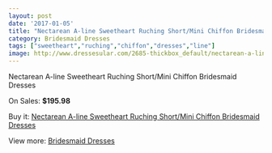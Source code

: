 ```yaml
---
layout: post
date: '2017-01-05'
title: "Nectarean A-line Sweetheart Ruching Short/Mini Chiffon Bridesmaid Dresses"
category: Bridesmaid Dresses
tags: ["sweetheart","ruching","chiffon","dresses","line"]
image: http://www.dressesular.com/2685-thickbox_default/nectarean-a-line-sweetheart-ruching-short-mini-chiffon-bridesmaid-dresses.jpg
---
```

Nectarean A-line Sweetheart Ruching Short/Mini Chiffon Bridesmaid Dresses

On Sales: **$195.98**
<a href="https://www.dressesular.com/bridesmaid-dresses/1005-nectarean-a-line-sweetheart-ruching-short-mini-chiffon-bridesmaid-dresses.html"><amp-img layout="responsive" width="600" height="600" src="//www.dressesular.com/2685-thickbox_default/nectarean-a-line-sweetheart-ruching-short-mini-chiffon-bridesmaid-dresses.jpg" alt="Nectarean A-line Sweetheart Ruching Short/Mini Chiffon Bridesmaid Dresses 0" /></a>
<a href="https://www.dressesular.com/bridesmaid-dresses/1005-nectarean-a-line-sweetheart-ruching-short-mini-chiffon-bridesmaid-dresses.html"><amp-img layout="responsive" width="600" height="600" src="//www.dressesular.com/2687-thickbox_default/nectarean-a-line-sweetheart-ruching-short-mini-chiffon-bridesmaid-dresses.jpg" alt="Nectarean A-line Sweetheart Ruching Short/Mini Chiffon Bridesmaid Dresses 1" /></a>
<a href="https://www.dressesular.com/bridesmaid-dresses/1005-nectarean-a-line-sweetheart-ruching-short-mini-chiffon-bridesmaid-dresses.html"><amp-img layout="responsive" width="600" height="600" src="//www.dressesular.com/2686-thickbox_default/nectarean-a-line-sweetheart-ruching-short-mini-chiffon-bridesmaid-dresses.jpg" alt="Nectarean A-line Sweetheart Ruching Short/Mini Chiffon Bridesmaid Dresses 2" /></a>

Buy it: [Nectarean A-line Sweetheart Ruching Short/Mini Chiffon Bridesmaid Dresses](https://www.dressesular.com/bridesmaid-dresses/1005-nectarean-a-line-sweetheart-ruching-short-mini-chiffon-bridesmaid-dresses.html "Nectarean A-line Sweetheart Ruching Short/Mini Chiffon Bridesmaid Dresses")

View more: [Bridesmaid Dresses](https://www.dressesular.com/4-bridesmaid-dresses "Bridesmaid Dresses")